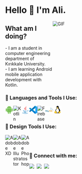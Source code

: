 <h1>Hello 👋 I'm Ali.</h1>
<img align="right" alt="GIF" src="https://media.giphy.com/media/iIqmM5tTjmpOB9mpbn/giphy.gif" width="350" height="200" />


<h2> What am I doing?</h2>
- I am a student in computer engineering department of Kırıkkale University. <br>
- I am learning Android mobile application development with Kotlin.



### 🔧 Languages and Tools I Use:

[<img align="left" alt="Android" width="26px" src="https://raw.githubusercontent.com/github/explore/80688e429a7d4ef2fca1e82350fe8e3517d3494d/topics/android/android.png" />][android]
[<img align="left" alt="Kotlin" width="26px" src="https://upload.wikimedia.org/wikipedia/commons/7/74/Kotlin_Icon.png" />][kotlin]
[<img align="left" alt="Java" width="26px" src="https://raw.githubusercontent.com/devicons/devicon/master/icons/java/java-original.svg" />][java]
[<img align="left" alt="Visual Studio Code" width="26px" src="https://raw.githubusercontent.com/github/explore/80688e429a7d4ef2fca1e82350fe8e3517d3494d/topics/visual-studio-code/visual-studio-code.png" />][vsCode]
[<img align="left" alt="Firebase" width="26px" src="https://www.gstatic.com/devrel-devsite/prod/v63b1ab83c7ef339d4047a8b2e39f4276b23993a7a27f52a95a4e519913214950/firebase/images/touchicon-180.png" />][firebase]
[<img align="left" alt="MySQL" width="26px" src="https://raw.githubusercontent.com/devicons/devicon/master/icons/mysql/mysql-original-wordmark.svg" />][mysql]
[<img align="left" alt="Linux" width="26px" src="https://raw.githubusercontent.com/devicons/devicon/master/icons/linux/linux-original.svg" />][linux]
<br><br>

### 🎨 Design Tools I Use:

[<img align="left" alt="Adobe XD" width="26px" src="https://upload.wikimedia.org/wikipedia/commons/thumb/c/c2/Adobe_XD_CC_icon.svg/1200px-Adobe_XD_CC_icon.svg.png" />][xd]
[<img align="left" alt="Adobe Illustrator" width="26px" src="https://upload.wikimedia.org/wikipedia/commons/thumb/f/fb/Adobe_Illustrator_CC_icon.svg/640px-Adobe_Illustrator_CC_icon.svg.png" />][illustrator]
[<img align="left" alt="Adobe Photoshop" width="26px" src="https://www.adobe.com/content/dam/cc/tnt/emea/emea0856/photoshop.svg" />][photoshop]

<br><br>


[android]: https://www.android.com/
[kotlin]: https://kotlinlang.org
[java]: https://www.java.com/tr/
[vsCode]: https://code.visualstudio.com/
[firebase]: https://firebase.google.com
[mysql]: https://www.mysql.com
[linux]: https://www.linux.org

[xd]: https://www.adobe.com/products/xd.html
[illustrator]: https://www.adobe.com/products/illustrator.html
[photoshop]: https://www.adobe.com/products/photoshop.html


### 📩 Connect with me:

[<img align="left" width="24px" src="https://raw.githubusercontent.com/peterthehan/peterthehan/master/assets/linkedin.svg" />][linkedin]
[<img align="left" width="24" src="https://upload.wikimedia.org/wikipedia/commons/thumb/e/e7/Instagram_logo_2016.svg/1200px-Instagram_logo_2016.svg.png" />][instagram]
[<img align="left" width="24" src="https://upload.wikimedia.org/wikipedia/commons/thumb/4/4f/Twitter-logo.svg/1200px-Twitter-logo.svg.png" />][twitter]



<br />


[instagram]: https://www.instagram.com/sayarrali
[linkedin]: https://www.linkedin.com/in/alisayar/
[twitter]: https://twitter.com/sayarrali
<br />
